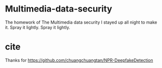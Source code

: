# Multimedia-data-security
The homework of The Multimedia data security
I stayed up all night to make it. Spray it lightly. Spray it lightly.
# cite
Thanks for https://github.com/chuangchuangtan/NPR-DeepfakeDetection
